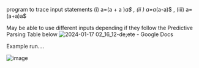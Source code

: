 program to trace
input statements (i) a=(a + a )*a$ , (ii ) a=a*(a-a)$ , (iii) a=(a+a)a$

May be able to use different inputs depending if they follow the Predictive Parsing Table below 
![2024-01-17 02_16_12-de;ete - Google Docs](https://github.com/dndy9/Python-Predictive-Parsing-Table-Compiler/assets/144296043/c55a7f1e-2428-4e6e-b786-8936ad9b3b0f)

Example run.... 



![image](https://github.com/dndy9/Python-Predictive-Parsing-Table-Compiler/assets/144296043/de382ce1-40f1-490d-9a92-54d8be22db29)
